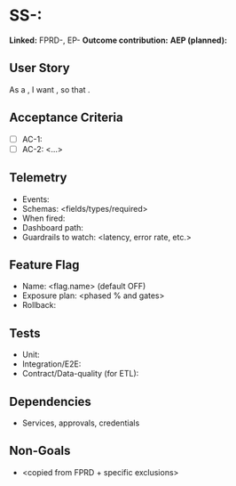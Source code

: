 # SS-<ID>: <Story Title>
**Linked:** FPRD-<ID>, EP-<ID>
**Outcome contribution:** <how this moves the FPRD outcome>
**AEP (planned):** <int>

## User Story
As a <persona>, I want <goal>, so that <value>.

## Acceptance Criteria
- [ ] AC-1: <Gherkin or bullet>
- [ ] AC-2: <...>

## Telemetry
- Events: <names>
- Schemas: <fields/types/required>
- When fired: <situations>
- Dashboard path: <path or id>
- Guardrails to watch: <latency, error rate, etc.>

## Feature Flag
- Name: <flag.name> (default OFF)
- Exposure plan: <phased % and gates>
- Rollback: <steps>

## Tests
- Unit: <list>
- Integration/E2E: <list>
- Contract/Data-quality (for ETL): <list>

## Dependencies
- Services, approvals, credentials

## Non-Goals
- <copied from FPRD + specific exclusions>
